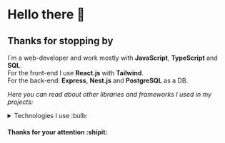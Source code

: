 # Hello there 👋

## Thanks for stopping by

I\`m a web-developer and work mostly with **JavaScript**, **TypeScript** and **SQL**.<br>
For the front-end I use **React.js** with **Tailwind**.<br>
For the back-end: **Express**, **Nest.js** and **PostgreSQL** as a DB. 

<em>Here you can read about other libraries and frameworks I used in my projects:</em>

<details>
  <summary>Technologies I use :bulb:</summary>
  
  | Category | Libraries |
  | -------- | --------- |
  | :sunglasses: **For React**| Next.js, React Query, React Router, Redux |
  | :back: **For Back-End**| Node.js, Express.js, Nest.js |
  | :computer: **For UI** | CSS3, SCSS, Tailwind |
  | :bar_chart: **For Data visualisation** | d3.js |
  | :arrows_counterclockwise: **For WS** | soket.io |
  | :ok_hand: **For testing** | jest |
  
</details>

#### Thanks for your attention :shipit:
